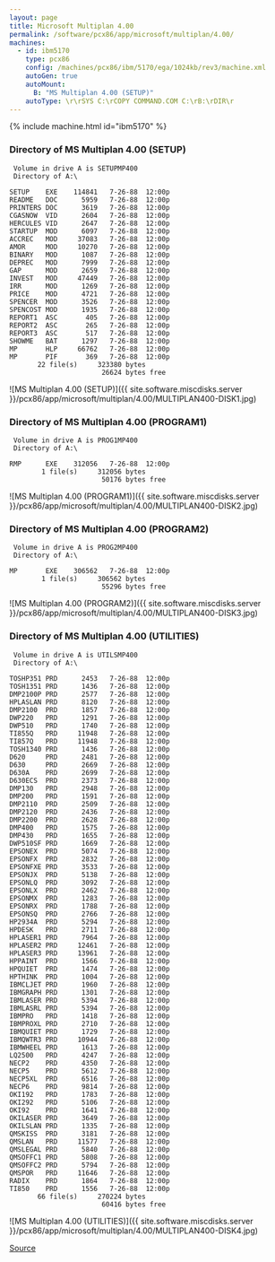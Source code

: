 ```yaml
---
layout: page
title: Microsoft Multiplan 4.00
permalink: /software/pcx86/app/microsoft/multiplan/4.00/
machines:
  - id: ibm5170
    type: pcx86
    config: /machines/pcx86/ibm/5170/ega/1024kb/rev3/machine.xml
    autoGen: true
    autoMount:
      B: "MS Multiplan 4.00 (SETUP)"
    autoType: \r\rSYS C:\rCOPY COMMAND.COM C:\rB:\rDIR\r
---
```


{% include machine.html id="ibm5170" %}

### Directory of MS Multiplan 4.00 (SETUP)

     Volume in drive A is SETUPMP400
     Directory of A:\

    SETUP    EXE    114841   7-26-88  12:00p
    README   DOC      5959   7-26-88  12:00p
    PRINTERS DOC      3619   7-26-88  12:00p
    CGASNOW  VID      2604   7-26-88  12:00p
    HERCULES VID      2647   7-26-88  12:00p
    STARTUP  MOD      6097   7-26-88  12:00p
    ACCREC   MOD     37083   7-26-88  12:00p
    AMOR     MOD     10270   7-26-88  12:00p
    BINARY   MOD      1087   7-26-88  12:00p
    DEPREC   MOD      7999   7-26-88  12:00p
    GAP      MOD      2659   7-26-88  12:00p
    INVEST   MOD     47449   7-26-88  12:00p
    IRR      MOD      1269   7-26-88  12:00p
    PRICE    MOD      4721   7-26-88  12:00p
    SPENCER  MOD      3526   7-26-88  12:00p
    SPENCOST MOD      1935   7-26-88  12:00p
    REPORT1  ASC       405   7-26-88  12:00p
    REPORT2  ASC       265   7-26-88  12:00p
    REPORT3  ASC       517   7-26-88  12:00p
    SHOWME   BAT      1297   7-26-88  12:00p
    MP       HLP     66762   7-26-88  12:00p
    MP       PIF       369   7-26-88  12:00p
           22 file(s)     323380 bytes
                           26624 bytes free

![MS Multiplan 4.00 (SETUP)]({{ site.software.miscdisks.server }}/pcx86/app/microsoft/multiplan/4.00/MULTIPLAN400-DISK1.jpg)

### Directory of MS Multiplan 4.00 (PROGRAM1)

     Volume in drive A is PROG1MP400
     Directory of A:\

    RMP      EXE    312056   7-26-88  12:00p
            1 file(s)     312056 bytes
                           50176 bytes free

![MS Multiplan 4.00 (PROGRAM1)]({{ site.software.miscdisks.server }}/pcx86/app/microsoft/multiplan/4.00/MULTIPLAN400-DISK2.jpg)

### Directory of MS Multiplan 4.00 (PROGRAM2)

     Volume in drive A is PROG2MP400
     Directory of A:\

    MP       EXE    306562   7-26-88  12:00p
            1 file(s)     306562 bytes
                           55296 bytes free

![MS Multiplan 4.00 (PROGRAM2)]({{ site.software.miscdisks.server }}/pcx86/app/microsoft/multiplan/4.00/MULTIPLAN400-DISK3.jpg)

### Directory of MS Multiplan 4.00 (UTILITIES)

     Volume in drive A is UTILSMP400
     Directory of A:\

    TOSHP351 PRD      2453   7-26-88  12:00p
    TOSH1351 PRD      1436   7-26-88  12:00p
    DMP2100P PRD      2577   7-26-88  12:00p
    HPLASLAN PRD      8120   7-26-88  12:00p
    DMP2100  PRD      1857   7-26-88  12:00p
    DWP220   PRD      1291   7-26-88  12:00p
    DWP510   PRD      1740   7-26-88  12:00p
    TI855Q   PRD     11948   7-26-88  12:00p
    TI857Q   PRD     11948   7-26-88  12:00p
    TOSH1340 PRD      1436   7-26-88  12:00p
    D620     PRD      2481   7-26-88  12:00p
    D630     PRD      2669   7-26-88  12:00p
    D630A    PRD      2699   7-26-88  12:00p
    D630ECS  PRD      2373   7-26-88  12:00p
    DMP130   PRD      2948   7-26-88  12:00p
    DMP200   PRD      1591   7-26-88  12:00p
    DMP2110  PRD      2509   7-26-88  12:00p
    DMP2120  PRD      2436   7-26-88  12:00p
    DMP2200  PRD      2628   7-26-88  12:00p
    DMP400   PRD      1575   7-26-88  12:00p
    DMP430   PRD      1655   7-26-88  12:00p
    DWP510SF PRD      1669   7-26-88  12:00p
    EPSONEX  PRD      5074   7-26-88  12:00p
    EPSONFX  PRD      2832   7-26-88  12:00p
    EPSONFXE PRD      3533   7-26-88  12:00p
    EPSONJX  PRD      5138   7-26-88  12:00p
    EPSONLQ  PRD      3092   7-26-88  12:00p
    EPSONLX  PRD      2462   7-26-88  12:00p
    EPSONMX  PRD      1283   7-26-88  12:00p
    EPSONRX  PRD      1788   7-26-88  12:00p
    EPSONSQ  PRD      2766   7-26-88  12:00p
    HP2934A  PRD      5294   7-26-88  12:00p
    HPDESK   PRD      2711   7-26-88  12:00p
    HPLASER1 PRD      7964   7-26-88  12:00p
    HPLASER2 PRD     12461   7-26-88  12:00p
    HPLASER3 PRD     13961   7-26-88  12:00p
    HPPAINT  PRD      1566   7-26-88  12:00p
    HPQUIET  PRD      1474   7-26-88  12:00p
    HPTHINK  PRD      1004   7-26-88  12:00p
    IBMCLJET PRD      1960   7-26-88  12:00p
    IBMGRAPH PRD      1301   7-26-88  12:00p
    IBMLASER PRD      5394   7-26-88  12:00p
    IBMLASRL PRD      5394   7-26-88  12:00p
    IBMPRO   PRD      1418   7-26-88  12:00p
    IBMPROXL PRD      2710   7-26-88  12:00p
    IBMQUIET PRD      1729   7-26-88  12:00p
    IBMQWTR3 PRD     10944   7-26-88  12:00p
    IBMWHEEL PRD      1613   7-26-88  12:00p
    LQ2500   PRD      4247   7-26-88  12:00p
    NECP2    PRD      4350   7-26-88  12:00p
    NECP5    PRD      5612   7-26-88  12:00p
    NECP5XL  PRD      6516   7-26-88  12:00p
    NECP6    PRD      9814   7-26-88  12:00p
    OKI192   PRD      1783   7-26-88  12:00p
    OKI292   PRD      5106   7-26-88  12:00p
    OKI92    PRD      1641   7-26-88  12:00p
    OKILASER PRD      3649   7-26-88  12:00p
    OKILSLAN PRD      1335   7-26-88  12:00p
    QMSKISS  PRD      3181   7-26-88  12:00p
    QMSLAN   PRD     11577   7-26-88  12:00p
    QMSLEGAL PRD      5840   7-26-88  12:00p
    QMSOFFC1 PRD      5808   7-26-88  12:00p
    QMSOFFC2 PRD      5794   7-26-88  12:00p
    QMSPOR   PRD     11646   7-26-88  12:00p
    RADIX    PRD      1864   7-26-88  12:00p
    TI850    PRD      1556   7-26-88  12:00p
           66 file(s)     270224 bytes
                           60416 bytes free

![MS Multiplan 4.00 (UTILITIES)]({{ site.software.miscdisks.server }}/pcx86/app/microsoft/multiplan/4.00/MULTIPLAN400-DISK4.jpg)

[Source](https://winworldpc.com/product/multiplan/40)
